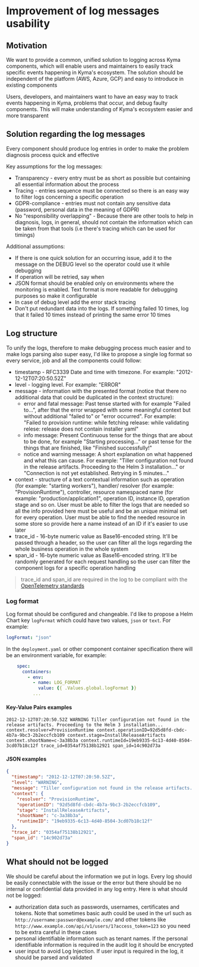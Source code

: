 # Improvement of log messages usability

## Motivation

We want to provide a common, unified solution to logging across Kyma components, which will enable users and maintainers to easily track specific events happening in Kyma's ecosystem. The solution should be independent of the platform (AWS, Azure, GCP) and easy to introduce in existing components

Users, developers, and maintainers want to have an easy way to track events happening in Kyma, problems that occur, and debug faulty components. This will make understanding of Kyma's ecosystem easier and more transparent

## Solution regarding the log messages

Every component should produce log entries in order to make the problem diagnosis process quick and effective

Key assumptions for the log messages:

- Transparency - every entry must be as short as possible but containing all essential information about the process
- Tracing - entries sequence must be connected so there is an easy way to filter logs concerning a specific operation
- GDPR-compliance - entries must not contain any sensitive data (password, personal data in the meaning of GDPR)
- No "responsibility overlapping" - Because there are other tools to help in diagnosis, logs, in general, should not contain the information which can be taken from that tools (i.e there's tracing which can be used for timings)

Additional assumptions:

- If there is one quick solution for an occurring issue, add it to the message on the DEBUG level so the operator could use it while debugging
- If operation will be retried, say when
- JSON format should be enabled only on environments where the monitoring is enabled. Text format is more readable for debugging purposes so make it configurable
- In case of debug level add the error stack tracing
- Don't put redundant data into the logs. If something failed 10 times, log that it failed 10 times instead of printing the same error 10 times

## Log structure

To unify the logs, therefore to make debugging process much easier and to make logs parsing also super easy, I'd like to propose a single log format so every service, job and all the components could follow:

- timestamp - RFC3339 Date and time with timezone. For example: "2012-12-12T07:20:50.52Z"
- level - logging level. For example: "ERROR"
- message - information with the presented format (notice that there no additional data that could be duplicated in the context structure):
    - error and fatal message: Past tense started with for example "Failed to...", after that the error wrapped with some meaningful context but without additional "failed to" or "error occurred". For example: "Failed to provision runtime: while fetching release: while validating relese: release does not contain installer yaml"
    - info message: Present Continuous tense for the things that are about to be done, for example "Starting processing..." or past tense for the things that are finished, like "Finished successfully!"
    - notice and warning message: A short explanation on what happened and what this can cause. For example: "Tiller configuration not found in the release artifacts. Proceeding to the Helm 3 installation..." or "Connection is not yet established. Retrying in 5 minutes..."
- context - structure of a text contextual information such as operation (for example: "starting workers"), handler/ resolver (for example: "ProvisionRuntime"), controller, resource namespaced name (for example: "production/application1", operation ID, instance ID, operation stage and so on. User must be able to filter the logs that are needed so all the info provided here must be useful and be an unique minimal set for every operation. User must be able to find the needed resource in some store so provide here a name instead of an ID if it's easier to use later
- trace_id - 16-byte numeric value as Base16-encoded string. It'll be passed through a header, so the user can filter all the logs regarding the whole business operation in the whole system
- span_id - 16-byte numeric value as Base16-encoded string. It'll be randomly generated for each request handling so the user can filter the component logs for a specific operation handling
> trace_id and span_id are required in the log to be compliant with the [OpenTelemetry standards](https://github.com/open-telemetry/oteps/pull/114/files)

### Log format

Log format should be configured and changeable. I'd like to propose a Helm Chart key `logFormat` which could have two values, `json` or `text`. For example:

```yaml
logFormat: "json"
```

In the `deployment.yaml` or other component container specification there will be an environment variable, for example:

```yaml
    spec:
      containers:
        - env:
          - name: LOG_FORMAT
            value: {{ .Values.global.logFormat }}
          ...
```

#### Key-Value Pairs examples
```text
2012-12-12T07:20:50.52Z WARNING Tiller configuration not found in the release artifacts. Proceeding to the Helm 3 installation... context.resolver=ProvisionRuntime context.operationID=92d5d8fd-cbdc-4b7a-9bc3-2b2eccfcb109 context.stage=InstallReleaseArtifacts context.shootName=c-3a38b3a context.runtimeId=19eb9335-6c13-4d40-8504-3cd07b18c12f trace_id=0354af75138b12921 span_id=14c902d73a
```

#### JSON examples
```json
{
  "timestamp": "2012-12-12T07:20:50.52Z",
  "level": "WARNING",
  "message": "Tiller configuration not found in the release artifacts. Proceeding to the Helm 3 installation...",
  "context": {
    "resolver": "ProvisionRuntime",
    "operationID": "92d5d8fd-cbdc-4b7a-9bc3-2b2eccfcb109",
    "stage": "InstallReleaseArtifacts",
    "shootName": "c-3a38b3a",
    "runtimeID": "19eb9335-6c13-4d40-8504-3cd07b18c12f"
  },
  "trace_id": "0354af75138b12921",
  "span_id": "14c902d73a"
}
```

## What should **not** be logged

We should be careful about the information we put in logs. Every log should be easily connectable with the issue or the error but there should be no internal or confidential data provided in any log entry. Here is what should not be logged:

- authorization data such as passwords, usernames, certificates and tokens. Note that sometimes basic auth could be used in the url such as `http://username:password@example.com/` and other tokens like `http://www.example.com/api/v1/users/1?access_token=123` so you need to be extra careful in these cases
- personal identifiable information such as tenant names. If the personal identifiable information is required in the audit log it should be encrypted
- user input to avoid Log Injection. If user input is required in the log, it should be parsed and validated
